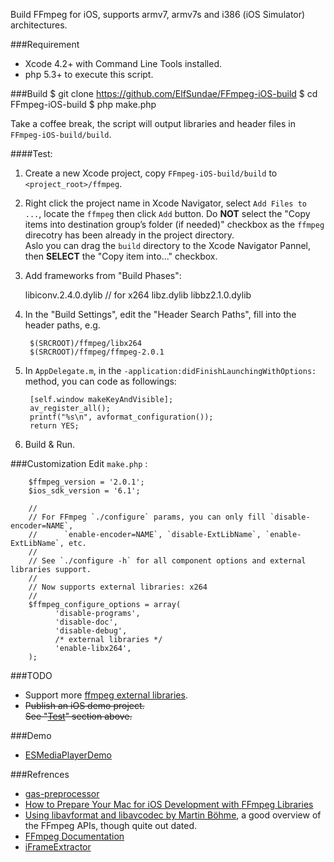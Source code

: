 Build FFmpeg for iOS, supports armv7, armv7s and i386 (iOS Simulator) architectures.

###Requirement
* Xcode 4.2+ with Command Line Tools installed.
* php 5.3+ to execute this script.

###Build
        $ git clone https://github.com/ElfSundae/FFmpeg-iOS-build
        $ cd FFmpeg-iOS-build
        $ php make.php

Take a coffee break, the script will output libraries and header files in `FFmpeg-iOS-build/build`.        

####Test:

  1. Create a new Xcode project, copy `FFmpeg-iOS-build/build` to `<project_root>/ffmpeg`.
  2. Right click the project name in Xcode Navigator, select `Add Files to ...`, locate the `ffmpeg` then click `Add` button.
          Do **NOT** select the "Copy items into destination group’s folder (if needed)" checkbox as the `ffmpeg` direcotry
          has been already in the project directory.  
          Aslo you can drag the `build` directory to the Xcode Navigator Pannel, then **SELECT** the "Copy item into..." checkbox.
  3. Add frameworks from "Build Phases":   
          
        libiconv.2.4.0.dylib // for x264
        libz.dylib
        libbz2.1.0.dylib
  4. In the "Build Settings", edit the "Header Search Paths", fill into the header paths, e.g.  
            
          $(SRCROOT)/ffmpeg/libx264  
          $(SRCROOT)/ffmpeg/ffmpeg-2.0.1  
  5. In `AppDelegate.m`, in the `-application:didFinishLaunchingWithOptions:` method, you can code as followings:  
  
          [self.window makeKeyAndVisible];
          av_register_all();
          printf("%s\n", avformat_configuration());
          return YES;      
  6. Build & Run.                        

###Customization
Edit `make.php` :

        $ffmpeg_version = '2.0.1';
        $ios_sdk_version = '6.1';
        
        //
        // For FFmpeg `./configure` params, you can only fill `disable-encoder=NAME`, 
        //      `enable-encoder=NAME`, `disable-ExtLibName`, `enable-ExtLibName`, etc.
        // 
        // See `./configure -h` for all component options and external libraries support.
        //
        // Now supports external libraries: x264
        //
        $ffmpeg_configure_options = array( 
              'disable-programs',
              'disable-doc',
              'disable-debug', 
              /* external libraries */
              'enable-libx264',
        );


###TODO
* Support more [ffmpeg external libraries](http://ffmpeg.org/general.html#External-libraries).
* <del>Publish an iOS demo project.</del>  
         <del>See "[Test](#test)" section above.</del>
         
###Demo
* [ESMediaPlayerDemo](https://github.com/ElfSundae/ESMediaPlayerDemo)         

###Refrences
* [gas-preprocessor](https://github.com/yuvi/gas-preprocessor)
* [How to Prepare Your Mac for iOS Development with FFmpeg Libraries](http://www.tangentsoftworks.com/2012/11/12/how-to-prepare-your-mac-for-ios-development-with-ffmpeg-libraries)
* [Using libavformat and libavcodec by Martin Böhme](http://www.inb.uni-luebeck.de/~boehme/using_libavcodec.html), a good overview of the FFmpeg APIs, though quite out dated.
* [FFmpeg Documentation](http://ffmpeg.org/doxygen/trunk/index.html)
* [iFrameExtractor](https://github.com/lajos/iFrameExtractor)